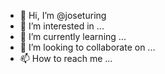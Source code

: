 - 👋 Hi, I’m @joseturing
- 👀 I’m interested in ...
- 🌱 I’m currently learning ...
- 💞️ I’m looking to collaborate on ...
- 📫 How to reach me ...

<!---
joseturing/joseturing is a ✨ special ✨ repository because its `README.md` (this file) appears on your GitHub profile.
You can click the Preview link to take a look at your changes.
--->
